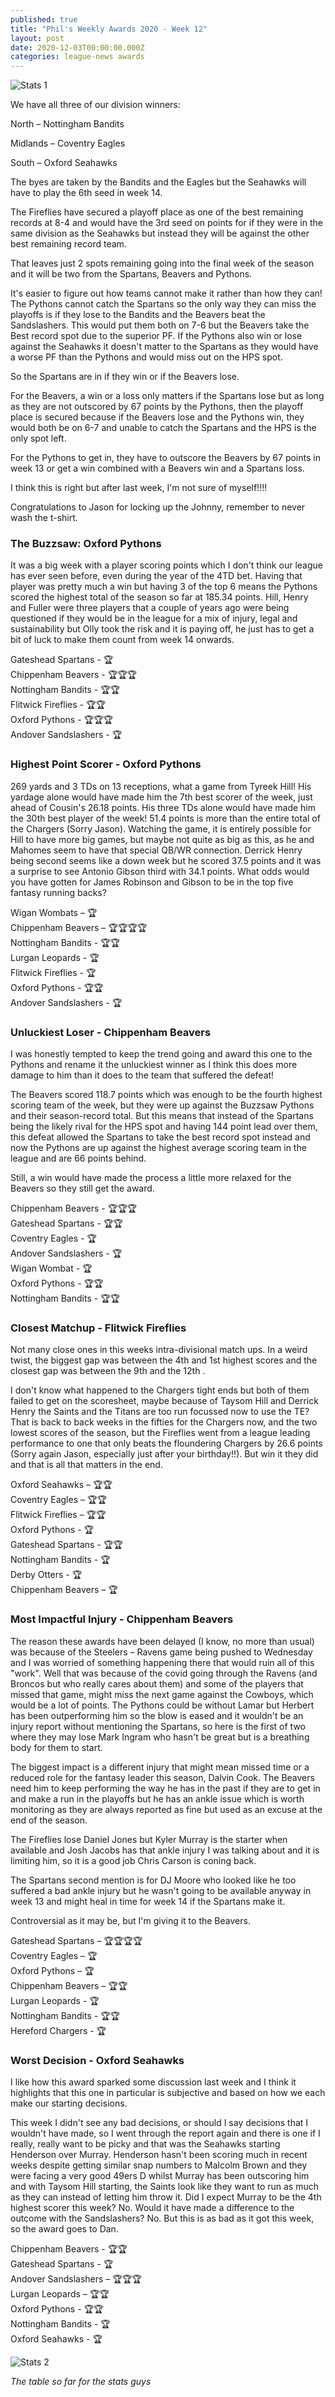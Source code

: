 ```yaml
---
published: true
title: "Phil's Weekly Awards 2020 - Week 12"
layout: post
date: 2020-12-03T00:00:00.000Z
categories: league-news awards
---
```


![Stats 1]({{site.baseurl}}/images/awards-week-12-2020-assets/table.png)

We have all three of our division winners:

North – Nottingham Bandits

Midlands – Coventry Eagles

South – Oxford Seahawks

The byes are taken by the Bandits and the Eagles but the Seahawks will have to play the 6th seed in week 14.

The Fireflies have secured a playoff place as one of the best remaining records at 8-4 and would have the 3rd seed on points for if they were in the same division as the Seahawks but instead they will be against the other best remaining record team.

That leaves just 2 spots remaining going into the final week of the season and it will be two from the Spartans, Beavers and Pythons.

It's easier to figure out how teams cannot make it rather than how they can! The Pythons cannot catch the Spartans so the only way they can miss the playoffs is if they lose to the Bandits and the Beavers beat the Sandslashers. This would put them both on 7-6 but the Beavers take the Best record spot due to the superior PF. If the Pythons also win or lose against the Seahawks it doesn't matter to the Spartans as they would have a worse PF than the Pythons and would miss out on the HPS spot.

So the Spartans are in if they win or if the Beavers lose.

For the Beavers, a win or a loss only matters if the Spartans lose but as long as they are not outscored by 67 points by the Pythons, then the playoff place is secured because if the Beavers lose and the Pythons win, they would both be on 6-7 and unable to catch the Spartans and the HPS is the only spot left.

For the Pythons to get in, they have to outscore the Beavers by 67 points in week 13 or get a win combined with a Beavers win and a Spartans loss.

I think this is right but after last week, I'm not sure of myself!!!!

Congratulations to Jason for locking up the Johnny, remember to never wash the t-shirt.

### The Buzzsaw: Oxford Pythons
                 
It was a big week with a player scoring points which I don't think our league has ever seen before, even during the year of the 4TD bet. Having that player was pretty much a win but having 3 of the top 6 means the Pythons scored the highest total of the season so far at 185.34 points. Hill, Henry and Fuller were three players that a couple of years ago were being questioned if they would be in the league for a mix of injury, legal and sustainability but Olly took the risk and it is paying off, he just has to get a bit of luck to make them count from week 14 onwards.

Gateshead Spartans - 🏆  
Chippenham Beavers - 🏆🏆🏆  
Nottingham Bandits - 🏆🏆  
Flitwick Fireflies - 🏆🏆  
Oxford Pythons - 🏆🏆🏆  
Andover Sandslashers - 🏆  
 
### Highest Point Scorer - Oxford Pythons

269 yards and 3 TDs on 13 receptions, what a game from Tyreek Hill! His yardage alone would have made him the 7th best scorer of the week, just ahead of Cousin's 26.18 points. His three TDs alone would have made him the 30th best player of the week! 51.4 points is more than the entire total of the Chargers (Sorry Jason). Watching the game, it is entirely possible for Hill to have more big games, but maybe not quite as big as this, as he and Mahomes seem to have that special QB/WR connection. Derrick Henry being second seems like a down week but he scored 37.5 points and it was a surprise to see Antonio Gibson third with 34.1 points. What odds would you have gotten for James Robinson and Gibson to be in the top five fantasy running backs?

Wigan Wombats – 🏆  
Chippenham Beavers – 🏆🏆🏆🏆  
Nottingham Bandits - 🏆🏆  
Lurgan Leopards - 🏆  
Flitwick Fireflies - 🏆  
Oxford Pythons - 🏆🏆  
Andover Sandslashers - 🏆  
 
### Unluckiest Loser - Chippenham Beavers

I was honestly tempted to keep the trend going and award this one to the Pythons and rename it the unluckiest winner as I think this does more damage to him than it does to the team that suffered the defeat!

The Beavers scored 118.7 points which was enough to be the fourth highest scoring team of the week, but they were up against the Buzzsaw Pythons and their season-record total. But this means that instead of the Spartans being the likely rival for the HPS spot and having 144 point lead over them, this defeat allowed the Spartans to take the best record spot instead and now the Pythons are up against the highest average scoring team in the league and are 66 points behind.

Still, a win would have made the process a little more relaxed for the Beavers so they still get the award.

Chippenham Beavers - 🏆🏆🏆  
Gateshead Spartans - 🏆🏆  
Coventry Eagles - 🏆  
Andover Sandslashers - 🏆  
Wigan Wombat - 🏆  
Oxford Pythons - 🏆🏆  
Nottingham Bandits - 🏆🏆  
  
### Closest Matchup - Flitwick Fireflies

Not many close ones in this weeks intra-divisional match ups. In a weird twist, the biggest gap was between the 4th and 1st highest scores and the closest gap was between the 9th and the 12th .

I don't know what happened to the Chargers tight ends but both of them failed to get on the scoresheet, maybe because of Taysom Hill and Derrick Henry the Saints and the Titans are too run focussed now to use the TE? That is back to back weeks in the fifties for the Chargers now, and the two lowest scores of the season, but the Fireflies went from a league leading performance to one that only beats the floundering Chargers by 26.6 points (Sorry again Jason, especially just after your birthday!!). But win it they did and that is all that matters in the end.
 
Oxford Seahawks – 🏆🏆  
Coventry Eagles – 🏆🏆  
Flitwick Fireflies – 🏆🏆  
Oxford Pythons - 🏆  
Gateshead Spartans - 🏆🏆  
Nottingham Bandits - 🏆  
Derby Otters - 🏆  
Chippenham Beavers – 🏆  
 
### Most Impactful Injury - Chippenham Beavers

The reason these awards have been delayed (I know, no more than usual) was because of the Steelers – Ravens game being pushed to Wednesday and I was worried of something happening there that would ruin all of this &quot;work&quot;. Well that was because of the covid going through the Ravens (and Broncos but who really cares about them) and some of the players that missed that game, might miss the next game against the Cowboys, which would be a lot of points. The Pythons could be without Lamar but Herbert has been outperforming him so the blow is eased and it wouldn't be an injury report without mentioning the Spartans, so here is the first of two where they may lose Mark Ingram who hasn't be great but is a breathing body for them to start.

The biggest impact is a different injury that might mean missed time or a reduced role for the fantasy leader this season, Dalvin Cook. The Beavers need him to keep performing the way he has in the past if they are to get in and make a run in the playoffs but he has an ankle issue which is worth monitoring as they are always reported as fine but used as an excuse at the end of the season.

The Fireflies lose Daniel Jones but Kyler Murray is the starter when available and Josh Jacobs has that ankle injury I was talking about and it is limiting him, so it is a good job Chris Carson is coning back.

The Spartans second mention is for DJ Moore who looked like he too suffered a bad ankle injury but he wasn't going to be available anyway in week 13 and might heal in time for week 14 if the Spartans make it.

Controversial as it may be, but I'm giving it to the Beavers.
 
Gateshead Spartans – 🏆🏆🏆🏆  
Coventry Eagles – 🏆  
Oxford Pythons – 🏆  
Chippenham Beavers – 🏆🏆  
Lurgan Leopards - 🏆  
Nottingham Bandits - 🏆🏆  
Hereford Chargers - 🏆  
 
### Worst Decision - Oxford Seahawks

I like how this award sparked some discussion last week and I think it highlights that this one in particular is subjective and based on how we each make our starting decisions.

This week I didn't see any bad decisions, or should I say decisions that I wouldn't have made, so I went through the report again and there is one if I really, really want to be picky and that was the Seahawks starting Henderson over Murray. Henderson hasn't been scoring much in recent weeks despite getting similar snap numbers to Malcolm Brown and they were facing a very good 49ers D whilst Murray has been outscoring him and with Taysom Hill starting, the Saints look like they want to run as much as they can instead of letting him throw it. Did I expect Murray to be the 4th highest scorer this week? No. Would it have made a difference to the outcome with the Sandslashers? No. But this is as bad as it got this week, so the award goes to Dan.

Chippenham Beavers - 🏆🏆  
Gateshead Spartans - 🏆  
Andover Sandslashers – 🏆🏆🏆  
Lurgan Leopards  – 🏆🏆  
Oxford Pythons - 🏆🏆  
Nottingham Bandits - 🏆  
Oxford Seahawks - 🏆  

![Stats 2]({{site.baseurl}}/images/awards-week-12-2020-assets/table2.png)

_The table so far for the stats guys_